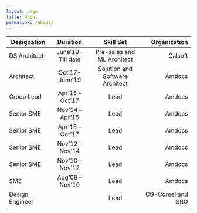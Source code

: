 ```yaml
---
layout: page
title: About
permalink: /about/
---
```



| Designation   |      Duration       |  Skill Set |  Organization  |
|----------|:-------------:|:------:|------:|
| DS Architect  |  June’19-Till date | Pre-sales and ML Architect | Calsoft |
| Architect  |    Oct’17- June’19   |   Solution and Software Architect | Amdocs  |
| Group Lead  | Apr’15 – Oct’17 |   Lead | Amdocs |
| Senior SME  | Nov’14 – Apr’15 |   Lead | Amdocs |
| Senior SME  | Apr’15 – Oct’17 |   Lead | Amdocs  |
| Senior SME  | Nov’12 – Nov’14 |   Lead | Amdocs |
| Senior SME  | Nov’10 – Nov’12 |   Lead | Amdocs |
|  SME  | Aug’09 – Nov’10 |   Lead | Amdocs |
| Design Engineer|  |   Lead | CG-Coreel and ISRO  |


